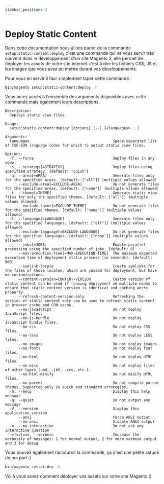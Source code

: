 ```yaml
---
sidebar_position: 2
---
```


# Deploy Static Content

Dans cette documentation nous allons parler de la commande `setup:static-content:deploy` c'est une commande qui va vous servir très souvent dans le développement d'un site Magento 2, elle permet de déployer les assets de votre site internet c'est à dire les fichiers CSS, JS et les images que vous avez pu mettre durant vos développements.

Pour vous en servir il faur simplement taper cette commande :

```bash
bin/magento setup:static-content:deploy -h
```

Vous aurez accès à l'ensemble des arguments disponibles avec cette commande mais également leurs descriptions.

```output
Description:
  Deploys static view files

Usage:
  setup:static-content:deploy [options] [--] [<languages>...]

Arguments:
  languages                                      Space-separated list of ISO-639 language codes for which to output static view files.

Options:
  -f, --force                                    Deploy files in any mode.
  -s, --strategy[=STRATEGY]                      Deploy files using specified strategy. [default: "quick"]
  -a, --area[=AREA]                              Generate files only for the specified areas. [default: ["all"]] (multiple values allowed)
      --exclude-area[=EXCLUDE-AREA]              Do not generate files for the specified areas. [default: ["none"]] (multiple values allowed)
  -t, --theme[=THEME]                            Generate static view files for only the specified themes. [default: ["all"]] (multiple values allowed)
      --exclude-theme[=EXCLUDE-THEME]            Do not generate files for the specified themes. [default: ["none"]] (multiple values allowed)
  -l, --language[=LANGUAGE]                      Generate files only for the specified languages. [default: ["all"]] (multiple values allowed)
      --exclude-language[=EXCLUDE-LANGUAGE]      Do not generate files for the specified languages. [default: ["none"]] (multiple values allowed)
  -j, --jobs[=JOBS]                              Enable parallel processing using the specified number of jobs. [default: 0]
      --max-execution-time[=MAX-EXECUTION-TIME]  The maximum expected execution time of deployment static process (in seconds). [default: 900]
      --symlink-locale                           Create symlinks for the files of those locales, which are passed for deployment, but have no customizations.
      --content-version=CONTENT-VERSION          Custom version of static content can be used if running deployment on multiple nodes to ensure that static content version is identical and caching works properly.
      --refresh-content-version-only             Refreshing the version of static content only can be used to refresh static content in browser cache and CDN cache.
      --no-javascript                            Do not deploy JavaScript files.
      --no-js-bundle                             Do not deploy JavaScript bundle files.
      --no-css                                   Do not deploy CSS files.
      --no-less                                  Do not deploy LESS files.
      --no-images                                Do not deploy images.
      --no-fonts                                 Do not deploy font files.
      --no-html                                  Do not deploy HTML files.
      --no-misc                                  Do not deploy files of other types (.md, .jbf, .csv, etc.).
      --no-html-minify                           Do not minify HTML files.
      --no-parent                                Do not compile parent themes. Supported only in quick and standard strategies.
  -h, --help                                     Display this help message
  -q, --quiet                                    Do not output any message
  -V, --version                                  Display this application version
      --ansi                                     Force ANSI output
      --no-ansi                                  Disable ANSI output
  -n, --no-interaction                           Do not ask any interactive question
  -v|vv|vvv, --verbose                           Increase the verbosity of messages: 1 for normal output, 2 for more verbose output and 3 for debug
```

Vous pouvez également raccourcir la commande, ça c'est une petite astuce de ma part :)

```bash
bin/magento set:st:dep -h
```

Voilà vous savez comment déployer vos assets sur votre site Magento 2.